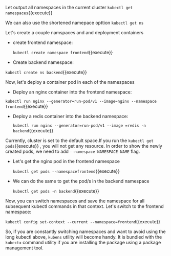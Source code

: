 
Let output all namespaces in the current cluster
`kubectl get namespaces`{{execute}}
 
 We can also use the shortened namepace opttion  `kubectl get ns`

 Let's create a couple namspaces and and deployment containers
 - create frontend namespace:


   `kubectl create namespace frontend`{{execute}}

 - Create backend namespace:
  
 `kubectl create ns backend`{{execute}}

 Now, let's deploy a container pod  in each of the namespaces
 - Deploy an nginx container into the frontend namespace:
  
 `kubectl run nginx --generator=run-pod/v1 --image=nginx --namespace frontend`{{execute}}

- Deploy a redis container into the backend namespace:

  `kubectl run nginx --generator=run-pod/v1 --image =redis -n backend`{{execute}}

Currently, cluster is set to the default space.If you run the `kubectl get pods`{{execute}} , you will not get any resource. In order to show the newly created pods, we need to add `--namespace NAMESPACE-NAME` flag.

- Let's get the nginx pod in the frontend namespace

  `kubectl get pods --namespacefrontend`{{execute}}

- We can do the same to get the pod/s in the backend namespace
  
  `kubectl get pods -n backend`{{execute}}

Now, you can switch namespaces and save the namespace for all subsequent kubectl commands in that context. Let's switch to the frontend namespace:

`kubectl config set-context --current --namespace=frontend`{{execute}}

So, if you are constantly switching namespaces and want to avoid using the long kubectl above, `kubens`  utility will become handy. It is bundled with the `kubectx` command utility if you are installing the package using a package management tool.